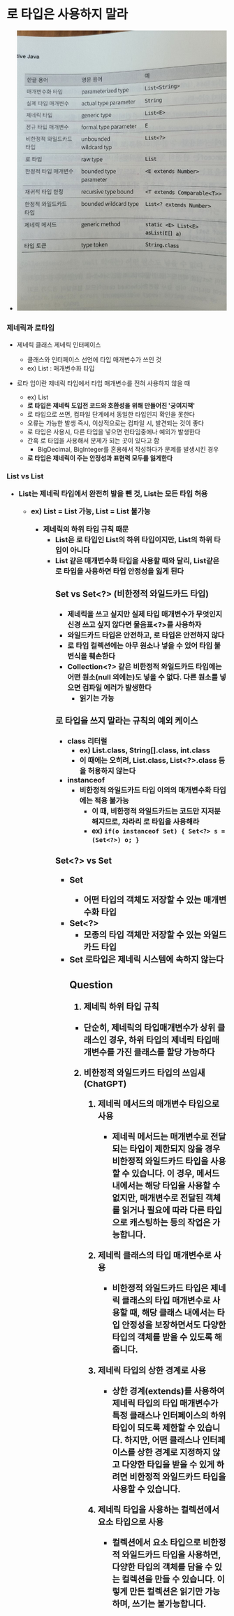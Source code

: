 # 로 타입은 사용하지 말라
- ![용어](genericTerms.jpeg "용어")

### 제네릭과 로타입
- 제네릭 클래스 제네릭 인터페이스
  - 클래스와 인터페이스 선언에 타입 매개변수가 쓰인 것
  - ex) List<String> : 매개변수화 타입

- 로타 입이란 제네릭 타입에서 타입 매개변수를 전혀 사용하지 않을 때
  - ex) List
  - **로 타입은 제네릭 도입전 코드와 호환성을 위해 만들어진 '궁여지책'**
  - 로 타입으로 쓰면, 컴파일 단계에서 동일한 타입인지 확인을 못한다
  - 오류는 가능한 발생 즉시, 이상적으로는 컴파일 시, 발견되는 것이 좋다
  - 로 타입은 사용시, 다른 타입을 넣으면 런타임중에나 예외가 발생한다
  - 간혹 로 타입을 사용해서 문제가 되는 곳이 있다고 함
    - BigDecimal, BigInteger를 혼용해서 작성하다가 문제를 발생시킨 경우
  - **로 타입은 제네릭이 주는 안정성과 표현력 모두를 잃게한다**


### List vs List<Object>
- List는 제네릭 타입에서 완전히 발을 뺀 것, List<Object>는 모든 타입 허용
  - ex) List = List<String> 가능, List<Object> = List<String> 불가능
    - 제네릭의 하위 타입 규칙 때문
      - List<String>은 로 타입인 List의 하위 타입이지만, List<Object>의 하위 타입이 아니다
  - List<Object> 같은 매개변수화 타입을 사용할 때와 달리, List같은 로 타입을 사용하면 타입 안정성을 잃게 된다

### Set vs Set<?> (비한정적 와일드카드 타입)
- 제네릭을 쓰고 싶지만 실제 타입 매개변수가 무엇인지 신경 쓰고 싶지 않다면 물음표<?>를 사용하자
- 와일드카드 타입은 안전하고, 로 타입은 안전하지 않다
- 로 타입 컬렉션에는 아무 원소나 넣을 수 있어 타입 불변식을 훼손한다
- Collection<?> 같은 비한정적 와일드카드 타입에는 어떤 원소(null 외에는)도 넣을 수 없다. 다른 원소를 넣으면 컴파일 에러가 발생한다
  - 읽기는 가능

### 로 타입을 쓰지 말라는 규칙의 예외 케이스
- class 리터럴 
  - ex) List.class, String[].class, int.class 
  - 이 때에는 오히려, List<String>.class, List<?>.class 등을 허용하지 않는다
- instanceof
  - 비한정적 와일드카드 타입 이외의 매개변수화 타입에는 적용 불가능
    - **이 때, 비한정적 와일드카드는 코드만 지저분해지므로, 차라리 로 타입을 사용해라**
    - ex) `if(o instanceof Set) {
        Set<?> s = (Set<?>) o; }`


### Set<?> vs Set<Object>
- Set<Object> 
  - 어떤 타입의 객체도 저장할 수 있는 매개변수화 타입
- Set<?>
  - 모종의 타입 객체만 저장할 수 있는 와일드카드 타입
- Set 로타입은 제네릭 시스템에 속하지 않는다

### Question
1. 제네릭 하위 타입 규칙
- 단순히, 제네릭의 타입매개변수가 상위 클래스인 경우, 하위 타입의 제네릭 타입매개변수를 가진 클래스를 할당 가능하다

2. 비한정적 와일드카드 타입의 쓰임새 (ChatGPT)
   1. 제네릭 메서드의 매개변수 타입으로 사용 
      - 제네릭 메서드는 매개변수로 전달되는 타입이 제한되지 않을 경우 비한정적 와일드카드 타입을 사용할 수 있습니다. 이 경우, 메서드 내에서는 해당 타입을 사용할 수 없지만, 매개변수로 전달된 객체를 읽거나 필요에 따라 다른 타입으로 캐스팅하는 등의 작업은 가능합니다.

   2. 제네릭 클래스의 타입 매개변수로 사용
      - 비한정적 와일드카드 타입은 제네릭 클래스의 타입 매개변수로 사용할 때, 해당 클래스 내에서는 타입 안정성을 보장하면서도 다양한 타입의 객체를 받을 수 있도록 해줍니다.
      
   3. 제네릭 타입의 상한 경계로 사용 
      - 상한 경계(extends)를 사용하여 제네릭 타입의 타입 매개변수가 특정 클래스나 인터페이스의 하위 타입이 되도록 제한할 수 있습니다. 하지만, 어떤 클래스나 인터페이스를 상한 경계로 지정하지 않고 다양한 타입을 받을 수 있게 하려면 비한정적 와일드카드 타입을 사용할 수 있습니다.
      
   4. 제네릭 타입을 사용하는 컬렉션에서 요소 타입으로 사용
      - 컬렉션에서 요소 타입으로 비한정적 와일드카드 타입을 사용하면, 다양한 타입의 객체를 담을 수 있는 컬렉션을 만들 수 있습니다. 이렇게 만든 컬렉션은 읽기만 가능하며, 쓰기는 불가능합니다.
